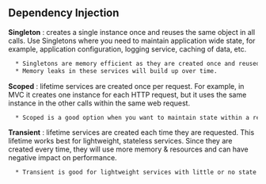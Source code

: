 

## Dependency Injection

**Singleton** : creates a single instance once and reuses the same object in all calls. Use Singletons where you need to maintain application wide state, for example, application configuration, logging service, caching of data, etc.
```bash
  * Singletons are memory efficient as they are created once and reused everywhere.
  * Memory leaks in these services will build up over time.

```


**Scoped** : lifetime services are created once per request. For example, in MVC it creates one instance for each HTTP request, but it uses the same instance in the other calls within the same web request.
```bash
  * Scoped is a good option when you want to maintain state within a request.

```


**Transient** : lifetime services are created each time they are requested. This lifetime works best for lightweight, stateless services. Since they are created every time, they will use more memory & resources and can have negative impact on performance.
```bash
  * Transient is good for lightweight services with little or no state.

```


